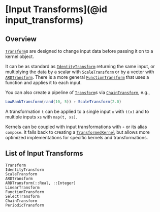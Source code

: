 # [Input Transforms](@id input_transforms)

## Overview

[`Transform`](@ref)s are designed to change input data before passing it on to a kernel object.

It can be as standard as [`IdentityTransform`](@ref) returning the same input, or
multiplying the data by a scalar with [`ScaleTransform`](@ref) or by a vector with
[`ARDTransform`](@ref).
There is a more general [`FunctionTransform`](@ref) that uses a function and applies it to
each input.

You can also create a pipeline of [`Transform`](@ref)s via [`ChainTransform`](@ref), e.g.,
```julia
LowRankTransform(rand(10, 5)) ∘ ScaleTransform(2.0)
```

A transformation `t` can be applied to a single input `x` with `t(x)` and to multiple inputs
`xs` with `map(t, xs)`.

Kernels can be coupled with input transformations with `∘` or its alias `compose`. It falls
back to creating a [`TransformedKernel`](@ref) but allows more
optimized implementations for specific kernels and transformations.

## List of Input Transforms

```@docs
Transform
IdentityTransform
ScaleTransform
ARDTransform
ARDTransform(::Real, ::Integer)
LinearTransform
FunctionTransform
SelectTransform
ChainTransform
PeriodicTransform
```
